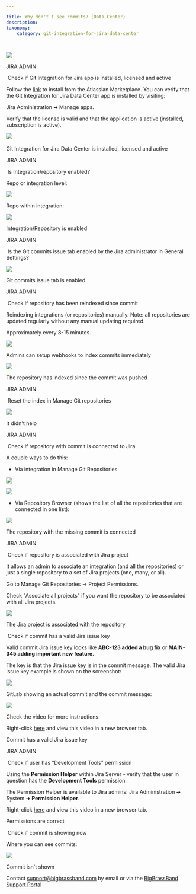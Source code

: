 ```yaml
---

title: Why don't I see commits? (Data Center)
description:
taxonomy:
    category: git-integration-for-jira-data-center

---
```

![](https://bigbrassband.atlassian.net/wiki/download/attachments/2041937935/Asset%202@5x_1.png?version=1&modificationDate=1640251774847&cacheVersion=1&api=v2)



JIRA ADMIN

 Check if Git Integration for Jira app is installed, licensed and active

Follow the [link](https://marketplace.atlassian.com/apps/4984/git-integration-for-jira?hosting=server&tab=overview) to install from the Atlassian Marketplace. You can verify that the Git Integration for Jira Data Center app is installed by visiting:

Jira Administration ➜ Manage apps.

Verify that the license is valid and that the application is active (installed, subscription is active).   

![](https://bigbrassband.atlassian.net/wiki/download/thumbnails/2041937935/gitserver-jira-manage-apps-page.png?version=1&modificationDate=1640254878878&cacheVersion=1&api=v2&width=800&height=530) 

Git Integration for Jira Data Center is installed, licensed and active

JIRA ADMIN

 Is Integration/repository enabled?

Repo or integration level:

![](https://bigbrassband.atlassian.net/wiki/download/thumbnails/2041937935/is-repo-enabled-repo-level.png?version=1&modificationDate=1640251773616&cacheVersion=1&api=v2&width=800&height=388)

Repo within integration:    

![](https://bigbrassband.atlassian.net/wiki/download/thumbnails/2041937935/server-1.png?version=1&modificationDate=1640251777855&cacheVersion=1&api=v2&width=800&height=388)

Integration/Repository is enabled

JIRA ADMIN

 Is the Git commits issue tab enabled by the Jira administrator in General Settings?

![](https://bigbrassband.atlassian.net/wiki/download/thumbnails/2041937935/jira-server-dc-general-settings-whycommits(c).png?version=1&modificationDate=1640251773360&cacheVersion=1&api=v2&width=800&height=483)

Git commits issue tab is enabled

JIRA ADMIN

 Check if repository has been reindexed since commit

Reindexing integrations (or repositories) manually. Note: all repositories are updated regularly without any manual updating required.

Approximately every 8-15 minutes.

![](https://bigbrassband.atlassian.net/wiki/download/thumbnails/2041937935/reindex-manually.png?version=1&modificationDate=1640251775591&cacheVersion=1&api=v2&width=800&height=388)

Admins can setup webhooks to index commits immediately

![](https://bigbrassband.atlassian.net/wiki/download/thumbnails/2041937935/gitserver-webhooks-page-example.png?version=1&modificationDate=1640255569660&cacheVersion=1&api=v2&width=800&height=490)

The repository has indexed since the commit was pushed

JIRA ADMIN

 Reset the index in Manage Git repositories

![](https://bigbrassband.atlassian.net/wiki/download/thumbnails/2041937935/reset-index.png?version=1&modificationDate=1640251778112&cacheVersion=1&api=v2&width=800&height=388)

It didn't help

JIRA ADMIN

 Check if repository with commit is connected to Jira

A couple ways to do this:

*   Via integration in Manage Git Repositories

![](https://bigbrassband.atlassian.net/wiki/download/thumbnails/2041937935/via-repo-1.png?version=1&modificationDate=1640251777376&cacheVersion=1&api=v2&width=800&height=388)

![](https://bigbrassband.atlassian.net/wiki/download/thumbnails/2041937935/via-repo-2.png?version=1&modificationDate=1640251777622&cacheVersion=1&api=v2&width=800&height=388)

*   Via Repository Browser (shows the list of all the repositories that are connected in one list):

![](https://bigbrassband.atlassian.net/wiki/download/thumbnails/2041937935/reindex-since-commit.png?version=1&modificationDate=1640251777125&cacheVersion=1&api=v2&width=800&height=388)

The repository with the missing commit is connected

JIRA ADMIN

 Check if repository is associated with Jira project

It allows an admin to associate an integration (and all the repositories) or just a single repository to a set of Jira projects (one, many, or all).

Go to Manage Git Repositories → Project Permissions. 

Check "Associate all projects" if you want the repository to be associated with all Jira projects.

![](https://bigbrassband.atlassian.net/wiki/download/thumbnails/2041937935/associate-projects.png?version=1&modificationDate=1640251775353&cacheVersion=1&api=v2&width=800&height=388)

The Jira project is associated with the repository

 Check if commit has a valid Jira issue key

Valid commit Jira issue key looks like **ABC-123 added a bug fix** or **MAIN-345 adding important new feature**.

The key is that the Jira issue key is in the commit message. The valid Jira issue key example is shown on the screenshot:

![](https://bigbrassband.atlassian.net/wiki/download/thumbnails/2041937935/valid-key.png?version=1&modificationDate=1640251776341&cacheVersion=1&api=v2&width=800&height=388)

GitLab showing an actual commit and the commit message:

![](https://bigbrassband.atlassian.net/wiki/download/thumbnails/2041937935/gitlab.png?version=1&modificationDate=1640251778362&cacheVersion=1&api=v2&width=800&height=388)



Check the video for more instructions:



Right-click [here](https://bigbrassband.wistia.com/medias/7kj43knu4m) and view this video in a new browser tab.

Commit has a valid Jira issue key

JIRA ADMIN

 Check if user has “Development Tools” permission

Using the **Permission Helper** within Jira Server - verify that the user in question has the **Development Tools** permission.

The Permission Helper is available to Jira admins: Jira Administration ➜ System ➜ **Permission Helper**.





Right-click [here](https://bigbrassband.wistia.com/medias/ynjggc2wzg) and view this video in a new browser tab.

Permissions are correct

 Check if commit is showing now

Where you can see commits:

![](https://bigbrassband.atlassian.net/wiki/download/thumbnails/2041937935/new-jira.png?version=1&modificationDate=1640251776096&cacheVersion=1&api=v2&width=800&height=388)

Commit isn't shown

Contact [support@bigbrassband.com](mailto:support@bigbrassband.com) by email or via the [BigBrassBand Support Portal](https://bigbrassband.atlassian.net/servicedesk/customer/portals)

